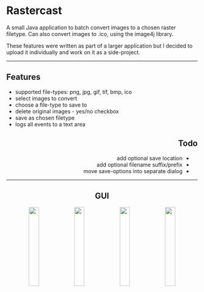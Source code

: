 <html>
<body>
  
  <div id="header">
    <h1>Rastercast</h1>
    <p>
    A small Java application to batch convert images to a chosen raster filetype.
    Can also convert images to .ico, using the image4j library.
    </p>
    <p>
    These features were written as part of a larger application but I decided to upload it individually and work on it as a side-project.
    </p>
  </div>
  
  <hr>
    
  <div id="features">
    <h2>Features</h2>
    <ul>
      <li>
        supported file-types: png, jpg, gif, tif, bmp, ico
      </li>
      <li>
        select images to convert
      </li>
      <li>
        choose a file-type to save to
      </li>
      <li>
        delete original images - yes/no checkbox
      </li>
      <li>
        save as chosen filetype
      </li>
      <li>
        logs all events to a text area
      </li>
    </ul>
  </div>
  
  <div id="todo" align="right">
    <h2>Todo</h2>
    <ul dir="rtl">
      <li>
        add optional save location
      </li>
      <li>
        add optional filename suffix/prefix
      </li>
      <li>
        move save-options into separate dialog
      </li>
    </ul>
  </div>
  
  <hr>
    
  <!--
    1 image per row = 90%
    2 image per row = 45%
    3 image per row = 30%
    4 image per row = 23%
  -->
  <div id="gui" align="center">
    <h2>GUI</h2>
    <img src="https://github.com/tigjaw/rastercast/blob/2bc43db316471c000f62705e8fcff8c39aac6741/screenshots/1-rastercast-main.png" width="23%"></img>
    <img src="https://github.com/tigjaw/rastercast/blob/2bc43db316471c000f62705e8fcff8c39aac6741/screenshots/2-rastercast-open.png" width="23%"></img>
    <img src="https://github.com/tigjaw/rastercast/blob/2bc43db316471c000f62705e8fcff8c39aac6741/screenshots/3-rastercast-opened.png" width="23%"></img>
    <img src="https://github.com/tigjaw/rastercast/blob/2bc43db316471c000f62705e8fcff8c39aac6741/screenshots/4-rastercast-saved.png" width="23%"></img>
  </div>

</body>
</html>
